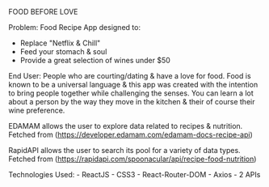 FOOD BEFORE LOVE

Problem: Food Recipe App designed to:

 - Replace "Netflix & Chill"
 - Feed your stomach & soul 
 - Provide a great selection of wines under $50

End User: People who are courting/dating & have a love for food. Food is known to be a universal language & this app was created with the intention to bring people together while challenging the senses. You can learn a lot about a person by the way they move in the kitchen & their of course their wine preference.

EDAMAM allows the user to explore data related to recipes & nutrition. Fetched from (https://developer.edamam.com/edamam-docs-recipe-api)

RapidAPI allows the user to search its pool for a variety of data types. Fetched from (https://rapidapi.com/spoonacular/api/recipe-food-nutrition)

Technologies Used:
    - ReactJS
    - CSS3
    - React-Router-DOM
    - Axios
    - 2 APIs